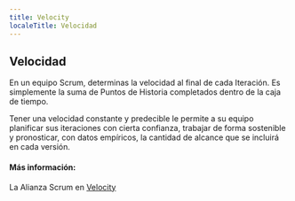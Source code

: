 ```yaml
---
title: Velocity
localeTitle: Velocidad
---
```

## Velocidad

En un equipo Scrum, determinas la velocidad al final de cada Iteración. Es simplemente la suma de Puntos de Historia completados dentro de la caja de tiempo.

Tener una velocidad constante y predecible le permite a su equipo planificar sus iteraciones con cierta confianza, trabajar de forma sostenible y pronosticar, con datos empíricos, la cantidad de alcance que se incluirá en cada versión.

#### Más información:

La Alianza Scrum en [Velocity](https://www.scrumalliance.org/community/articles/2014/february/velocity)